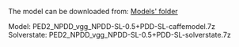 The model can be downloaded from: [Models' folder](https://drive.google.com/open?id=1Amp9jJSu32tZ_DHe_ljziGzC-fE42Pfg)

Model: PED2_NPDD_vgg_NPDD-SL-0.5+PDD-SL-caffemodel.7z<br>
Solverstate: PED2_NPDD_vgg_NPDD-SL-0.5+PDD-SL-solverstate.7z
